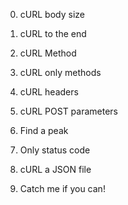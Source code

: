 0. cURL body size

1. cURL to the end

2. cURL Method

3. cURL only methods

4. cURL headers

5. cURL POST parameters

6. Find a peak

7. Only status code

8. cURL a JSON file

9. Catch me if you can!
